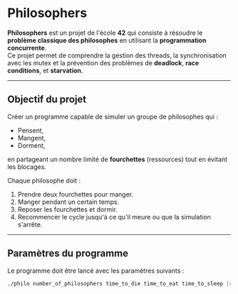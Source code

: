 # Philosophers

**Philosophers** est un projet de l'école **42** qui consiste à résoudre le **problème classique des philosophes** en utilisant la **programmation concurrente**.  
Ce projet permet de comprendre la gestion des threads, la synchronisation avec les mutex et la prévention des problèmes de **deadlock**, **race conditions**, et **starvation**.

---

## Objectif du projet

Créer un programme capable de simuler un groupe de philosophes qui :
- Pensent,
- Mangent,
- Dorment,

en partageant un nombre limité de **fourchettes** (ressources) tout en évitant les blocages.

Chaque philosophe doit :
1. Prendre deux fourchettes pour manger.
2. Manger pendant un certain temps.
3. Reposer les fourchettes et dormir.
4. Recommencer le cycle jusqu'à ce qu'il meure ou que la simulation s'arrête.

---

## Paramètres du programme

Le programme doit être lancé avec les paramètres suivants :

```bash
./philo number_of_philosophers time_to_die time_to_eat time_to_sleep [number_of_times_each_philosopher_must_eat]
